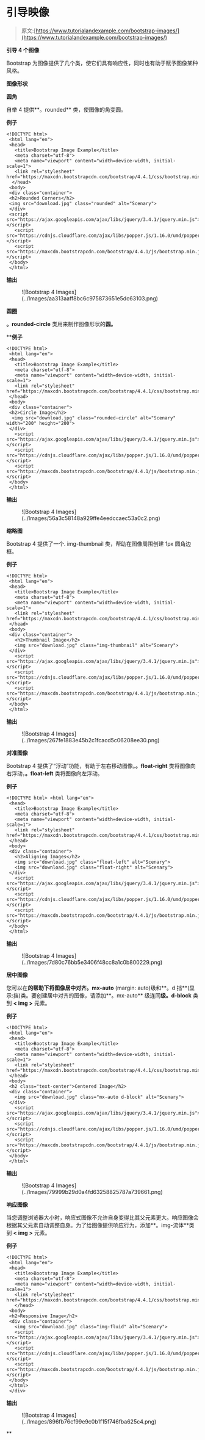 # 引导映像

> 原文:[https://www.tutorialandexample.com/bootstrap-images/](https://www.tutorialandexample.com/bootstrap-images/)

**引导 4 个图像**

Bootstrap 为图像提供了几个类，使它们具有响应性，同时也有助于赋予图像某种风格。

**图像形状**

**圆角**

自举 4 提供**。rounded** 类，使图像的角变圆。

**例子**

```
<!DOCTYPE html>
 <html lang="en">
 <head>
   <title>Bootstrap Image Example</title>
   <meta charset="utf-8">
   <meta name="viewport" content="width=device-width, initial-scale=1">
   <link rel="stylesheet" href="https://maxcdn.bootstrapcdn.com/bootstrap/4.4.1/css/bootstrap.min.css">
  </head> 
 <body>
 <div class="container">
 <h2>Rounded Corners</h2>
 <img src="download.jpg" class="rounded" alt="Scenary"> 
 </div>
 <script src="https://ajax.googleapis.com/ajax/libs/jquery/3.4.1/jquery.min.js"></script>
   <script src="https://cdnjs.cloudflare.com/ajax/libs/popper.js/1.16.0/umd/popper.min.js"></script>
   <script src="https://maxcdn.bootstrapcdn.com/bootstrap/4.4.1/js/bootstrap.min.js"></script> 
 </body>
 </html> 
```

**输出**

<figure class="wp-block-image">![Bootstrap 4 Images](../Images/aa313aaff8bc6c975873651e5dc63103.png)</figure>

**圆圈**

**。rounded-circle** 类用来制作图像形状的**圆。**

 ****例子**

```
<!DOCTYPE html>
 <html lang="en">
 <head>
   <title>Bootstrap Image Example</title>
   <meta charset="utf-8">
   <meta name="viewport" content="width=device-width, initial-scale=1">
   <link rel="stylesheet" href="https://maxcdn.bootstrapcdn.com/bootstrap/4.4.1/css/bootstrap.min.css">
 </head>
 <body> 
 <div class="container">
 <h2>Circle Image</h2>
  <img src="download.jpg" class="rounded-circle" alt="Scenary" width="200" height="200"> 
 </div>
   <script src="https://ajax.googleapis.com/ajax/libs/jquery/3.4.1/jquery.min.js"></script>
   <script src="https://cdnjs.cloudflare.com/ajax/libs/popper.js/1.16.0/umd/popper.min.js"></script>
   <script src="https://maxcdn.bootstrapcdn.com/bootstrap/4.4.1/js/bootstrap.min.js"></script>
 </body> 
 </html> 
```

**输出**

<figure class="wp-block-image">![Bootstrap 4 Images](../Images/56a3c58148a929ffe4eedccaec53a0c2.png)</figure>

**缩略图**

Bootstrap 4 提供了一个. img-thumbnail 类，帮助在图像周围创建 1px 圆角边框。

**例子**

```
<!DOCTYPE html>
 <html lang="en">
 <head>
   <title>Bootstrap Image Example</title>
   <meta charset="utf-8">
   <meta name="viewport" content="width=device-width, initial-scale=1">
   <link rel="stylesheet" href="https://maxcdn.bootstrapcdn.com/bootstrap/4.4.1/css/bootstrap.min.css"> 
 </head>
 <body>
 <div class="container">
   <h2>Thumbnail Image</h2>
   <img src="download.jpg" class="img-thumbnail" alt="Scenary"> 
 </div>
   <script src="https://ajax.googleapis.com/ajax/libs/jquery/3.4.1/jquery.min.js"></script>
   <script src="https://cdnjs.cloudflare.com/ajax/libs/popper.js/1.16.0/umd/popper.min.js"></script>
   <script src="https://maxcdn.bootstrapcdn.com/bootstrap/4.4.1/js/bootstrap.min.js"></script> 
 </body>
 </html> 
```

**输出**

<figure class="wp-block-image">![Bootstrap 4 Images](../Images/267fe1883e45b2c1fcacd5c06208ee30.png)</figure>

**对准图像**

Bootstrap 4 提供了“浮动”功能，有助于左右移动图像。**。float-right** 类将图像向右浮动，**。float-left** 类将图像向左浮动。

**例子**

```
<!DOCTYPE html> <html lang="en">
 <head>
   <title>Bootstrap Image Example</title>
   <meta charset="utf-8">
   <meta name="viewport" content="width=device-width, initial-scale=1">
   <link rel="stylesheet" href="https://maxcdn.bootstrapcdn.com/bootstrap/4.4.1/css/bootstrap.min.css">
 </head> 
 <body>
 <div class="container">
   <h2>Aligning Images</h2>
   <img src="download.jpg" class="float-left" alt="Scenary">
   <img src="download.jpg" class="float-right" alt="Scenary"> 
 </div>
   <script src="https://ajax.googleapis.com/ajax/libs/jquery/3.4.1/jquery.min.js"></script>
   <script src="https://cdnjs.cloudflare.com/ajax/libs/popper.js/1.16.0/umd/popper.min.js"></script> 
   <script src="https://maxcdn.bootstrapcdn.com/bootstrap/4.4.1/js/bootstrap.min.js"></script>
 </body>
 </html> 
```

**输出**

<figure class="wp-block-image">![Bootstrap 4 Images](../Images/7d80c76bb5e3406f48cc8a1c0b800229.png)</figure>

**居中图像**

您可以在**的帮助下将图像居中对齐。mx-auto** (margin: auto)级和**。d 挡**(显示:挡)类。要创建居中对齐的图像，请添加**。mx-auto** 级连同**级。d-block** 类到 **< img >** 元素。

**例子**

```
<!DOCTYPE html>
 <html lang="en"> 
 <head>
   <title>Bootstrap Image Example</title>
   <meta charset="utf-8">
   <meta name="viewport" content="width=device-width, initial-scale=1">
   <link rel="stylesheet" href="https://maxcdn.bootstrapcdn.com/bootstrap/4.4.1/css/bootstrap.min.css"> 
 </head>
 <body>
 <h2 class="text-center">Centered Image</h2>
 <div class="container">
   <img src="download.jpg" class="mx-auto d-block" alt="Scenary">
 </div>
   <script src="https://ajax.googleapis.com/ajax/libs/jquery/3.4.1/jquery.min.js"></script>
   <script src="https://cdnjs.cloudflare.com/ajax/libs/popper.js/1.16.0/umd/popper.min.js"></script> 
   <script src="https://maxcdn.bootstrapcdn.com/bootstrap/4.4.1/js/bootstrap.min.js"></script>
 </body>
 </html> 
```

**输出**

<figure class="wp-block-image">![Bootstrap 4 Images](../Images/79999b29d0a4fd63258825787a739661.png)</figure>

**响应图像**

当您调整浏览器大小时，响应式图像不允许自身变得比其父元素更大。响应图像会根据其父元素自动调整自身。为了给图像提供响应行为，添加**。img-流体**类到 **< img >** 元素。

**例子**

```
<!DOCTYPE html>
 <html lang="en">
 <head>
   <title>Bootstrap Image Example</title>
   <meta charset="utf-8">
   <meta name="viewport" content="width=device-width, initial-scale=1"> 
   <link rel="stylesheet" href="https://maxcdn.bootstrapcdn.com/bootstrap/4.4.1/css/bootstrap.min.css">
   </head>
 <body>
 <h2>Responsive Image</h2>
 <div class="container">
   <img src="download.jpg" class="img-fluid" alt="Scenary">
   <script src="https://ajax.googleapis.com/ajax/libs/jquery/3.4.1/jquery.min.js"></script>
   <script src="https://cdnjs.cloudflare.com/ajax/libs/popper.js/1.16.0/umd/popper.min.js"></script>
   <script src="https://maxcdn.bootstrapcdn.com/bootstrap/4.4.1/js/bootstrap.min.js"></script>
 </body>
 </html> 
 </div> 
```

**输出**

<figure class="wp-block-image">![Bootstrap 4 Images](../Images/896fb76cf99e9c0b1f15f746fba625c4.png)</figure>**